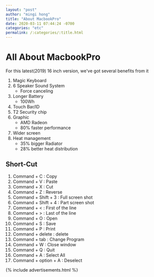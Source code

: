 ```yaml
---
layout: "post"
author: "mingi hong"
title: "About MacbookPro"
date: 2020-03-11 07:44:24 -0700
categories: "etc"
permalink: /:categories/:title.html
---
```


# All About MacbookPro

For this latest(2019) 16 inch version, we've got several benefits from it

1. Magic Keyboard
2. 6 Speaker Sound System
    - Force canceling
3. Longer Battery
    - 100Wh 
4. Touch Bar/ID
5. T2 Security chip
6. Graphic 
    - AMD Radeon
    - 80% faster performance
7. Wider screen
8. Heat management
    - 35% bigger Radiator
    - 28% better heat distribution

## Short-Cut

1. Command + C : Copy
2. Command + V : Paste
3. Command + X : Cut
4. Command + Z : Reverse
5. Command + Shift + 3 : Full screen shot
6. Command + Shift + 4 : Part screen shot
7. Command + < : First of the line
8. Command + > : Last of the line
9. Command + O : Open
10. Command + S : Save
11. Command + P : Print
12. Command + delete : delete
13. Command + tab : Change Program 
14. Command + W : Close window
15. Command + Q : Quit
16. Command + A : Select All
17. Command + option + A : Deselect

{% include advertisements.html %}